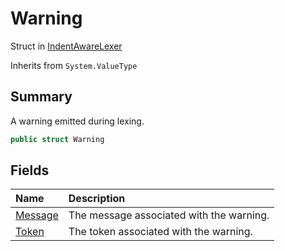# Warning

Struct in [IndentAwareLexer](api/csharp/yarn.compiler.indentawarelexer.md)

Inherits from `System.ValueType`

## Summary


A warning emitted during lexing.


```csharp
public struct Warning
```

## Fields

|Name|Description|
|:---|:---|
|[Message](api/csharp/yarn.compiler.indentawarelexer.warning.message.md)|The message associated with the warning.|
|[Token](api/csharp/yarn.compiler.indentawarelexer.warning.token.md)|The token associated with the warning.|

